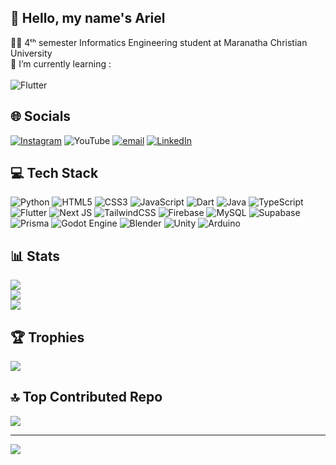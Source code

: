 ## 👋 Hello, my name's Ariel
👨‍💻 4ᵗʰ semester Informatics Engineering student at Maranatha Christian University<br>🌱 I’m currently learning :<br><br>![Flutter](https://img.shields.io/badge/Flutter-%2302569B.svg?style=flat&logo=Flutter&logoColor=white)

## 🌐 Socials
[![Instagram](https://img.shields.io/badge/Instagram-%23E4405F.svg?logo=Instagram&logoColor=white)](https://instagram.com/ariel_joe.py) ![YouTube](https://img.shields.io/badge/YouTube-%23FF0000.svg?logo=YouTube&logoColor=white) [![email](https://img.shields.io/badge/Email-D14836?logo=gmail&logoColor=white)](mailto:ariel.crb01@gmail.com) [![LinkedIn](https://img.shields.io/badge/LinkedIn-%230077B5.svg?logo=linkedin&logoColor=white)](https://linkedin.com/in/ariel-jonathan-wihardja-679b2724b)

## 💻 Tech Stack
![Python](https://img.shields.io/badge/python-3670A0?style=flat&logo=python&logoColor=ffdd54) ![HTML5](https://img.shields.io/badge/html5-%23E34F26.svg?style=flat&logo=html5&logoColor=white) ![CSS3](https://img.shields.io/badge/css3-%231572B6.svg?style=flat&logo=css3&logoColor=white) ![JavaScript](https://img.shields.io/badge/javascript-%23323330.svg?style=flat&logo=javascript&logoColor=%23F7DF1E) ![Dart](https://img.shields.io/badge/dart-%230175C2.svg?style=flat&logo=dart&logoColor=white) ![Java](https://img.shields.io/badge/java-%23ED8B00.svg?style=flat&logo=openjdk&logoColor=white) ![TypeScript](https://img.shields.io/badge/typescript-%23007ACC.svg?style=flat&logo=typescript&logoColor=white) ![Flutter](https://img.shields.io/badge/Flutter-%2302569B.svg?style=flat&logo=Flutter&logoColor=white) ![Next JS](https://img.shields.io/badge/Next-black?style=flat&logo=next.js&logoColor=white) ![TailwindCSS](https://img.shields.io/badge/tailwindcss-%2338B2AC.svg?style=flat&logo=tailwind-css&logoColor=white) ![Firebase](https://img.shields.io/badge/firebase-a08021?style=flat&logo=firebase&logoColor=ffcd34) ![MySQL](https://img.shields.io/badge/mysql-4479A1.svg?style=flat&logo=mysql&logoColor=white) ![Supabase](https://img.shields.io/badge/Supabase-3ECF8E?style=flat&logo=supabase&logoColor=white) ![Prisma](https://img.shields.io/badge/Prisma-3982CE?style=flat&logo=Prisma&logoColor=white) ![Godot Engine](https://img.shields.io/badge/Godot-%23FFFFFF.svg?style=flat&logo=godot-engine) ![Blender](https://img.shields.io/badge/blender-%23F5792A.svg?style=flat&logo=blender&logoColor=white) ![Unity](https://img.shields.io/badge/unity-%23000000.svg?style=flat&logo=unity&logoColor=white) ![Arduino](https://img.shields.io/badge/-Arduino-00979D?style=flat&logo=Arduino&logoColor=white)

## 📊 Stats
![](https://github-readme-stats.vercel.app/api?username=ArielJoe&theme=dark&hide_border=false&include_all_commits=true&count_private=true)<br/>
![](https://github-readme-streak-stats.herokuapp.com/?user=ArielJoe&theme=dark&hide_border=false)<br/>
![](https://github-readme-stats.vercel.app/api/top-langs/?username=ArielJoe&theme=dark&hide_border=false&include_all_commits=true&count_private=true&layout=compact)

## 🏆 Trophies
![](https://github-profile-trophy.vercel.app/?username=ArielJoe&theme=dracula&no-frame=false&no-bg=false&margin-w=4)

## 🔝 Top Contributed Repo
![](https://github-contributor-stats.vercel.app/api?username=ArielJoe&limit=5&theme=dark&combine_all_yearly_contributions=true)

---
[![](https://visitcount.itsvg.in/api?id=ArielJoe&icon=5&color=4)](https://visitcount.itsvg.in)

<!-- Proudly created with GPRM ( https://gprm.itsvg.in ) -->
